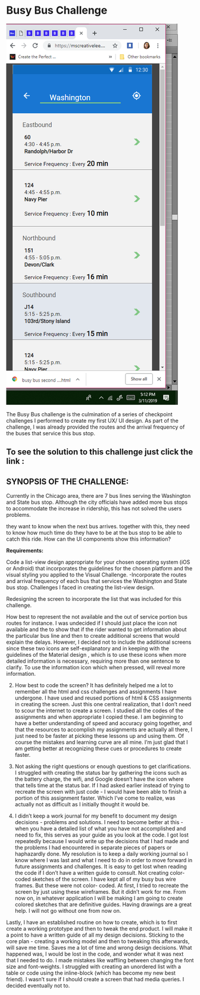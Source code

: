 # Busy Bus Challenge
<img src="images/busybus.png.png" alt="busy bus">

 

The Busy Bus challenge is the culmination of a series of checkpoint challenges I performed to create my first UX/ UI design. As part of the challenge, I was already provided the routes and the arrival frequency of the buses that service this bus stop.

## To see the solution to this challenge just click the link : 

## SYNOPSIS OF THE CHALLENGE:

Currently in the Chicago area, there are 7 bus lines serving the Washington and State bus stop. Although the city officials have added more bus stops to accommodate the increase in ridership, this has not solved the users problems.

they want to know when the next bus arrives.
together with this, they need to know how much time do they have to be at the bus stop to be able to catch this ride.
How can the UI components show this information?

**Requirements:**

Code a list-view design appropriate for your chosen operating system (iOS or Android) that incorporates the guidelines for the chosen platform and the visual styling you applied to the Visual Challenge. -Incorporate the routes and arrival frequency of each bus that services the Washington and State bus stop.
Challenges I faced in creating the list-view design.

Redesigning the screen to incorporate the list that was included for this challenge.

How best to represent the not available and the out of service portion bus routes for instance. I was undecided if I should just place the icon   not available and the to show that if the rider wanted to get information about the particular bus line  and then to create additional screens that would explain the delays. However, I decided not to include the additional screens since these two icons are self-explanatory and in keeping with the guidelines of the Material design , which is to use these icons when more detailed information is necessary, requiring more than one sentence to clarify.  To use the information icon which when pressed, will reveal more information.

2. How best to code the screen? It has definitely helped me a lot to remember all the html and css challenges and assignments I have undergone. I have used and reused portions of html & CSS assignments in creating the screen. Just this one central realization, that I don’t need to scour the internet to create a screen. I studied all the codes of the assignments and when appropriate I copied these. I am beginning to have a better understanding of speed and accuracy going together, and that the resources to accomplish my assignments are actually all there, I just need to be faster at picking these lessons up and using them.  Of course the mistakes and learning curve are all mine. I’m just glad that I am getting better at recognizing these cues or procedures to create faster.

3. Not asking the right questions or enough questions to get clarifications. I struggled with creating the status bar by gathering the icons such as the battery charge, the wifi, and Google doesn’t have the icon where that tells time at the status bar. If I had asked earlier instead of trying to recreate the screen with just code - I would have been able to finish a portion of this assignment faster. Which I’ve come to realize, was actually not as difficult as I initially thought it would be.

4. I didn’t keep a work journal for my benefit to document  my design decisions - problems and solutions. I need to become better at this - when you have a detailed list of what you have not accomplished and need to fix, this serves as your guide as you look at the code. I got lost repeatedly because I would write up the decisions that I had made and the problems I had encountered in separate pieces of papers or haphazardly done. My resolution is to keep a daily  working journal so I know where I was last and what I need to do in order to move forward in future assignments and challenges. It is easy to get lost when reading the code if I don’t have a written guide to consult.
Not creating color-coded sketches of the screen. I have kept all of my busy bus wire frames. But these were not color- coded. At first, I tried to recreate the screen by just using these wireframes. But it didn’t work for me. From now on, in whatever application I will be making I am going to create colored sketches that are definitive guides. Having drawings are a great help. I will not go without one from now on.

Lastly, I have an established routine on how to create, which is to first create a working prototype and then to tweak the end product. I will make it a point to have a written guide of all my design decisions. Sticking to the core plan - creating a working model and then to tweaking this afterwards, will save me time. Saves me a lot of time and wrong design decisions. What happened was, I would be lost in the code, and wonder what it was next that I needed to do. I made mistakes like waffling between changing the font size and font-weights. I struggled with creating an unordered list with a table or code using the inline-block (which has become my new best friend). I wasn’t sure if I should create a screen that had media queries. I decided eventually not to.
